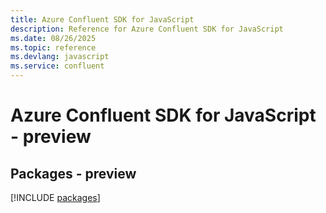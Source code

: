 ```yaml
---
title: Azure Confluent SDK for JavaScript
description: Reference for Azure Confluent SDK for JavaScript
ms.date: 08/26/2025
ms.topic: reference
ms.devlang: javascript
ms.service: confluent
---
```

# Azure Confluent SDK for JavaScript - preview
## Packages - preview
[!INCLUDE [packages](confluent-index.md)]